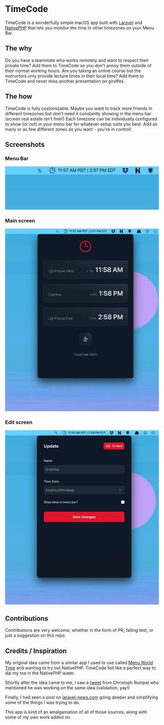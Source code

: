 # TimeCode

TimeCode is a wonderfully simple macOS app built with [Laravel](https://www.laravel.com)
and [NativePHP](https://www.nativephp.com) that lets you monitor the time in other timezones on your Menu Bar.

## The why

Do you have a teammate who works remotely and want to respect their private time? Add them to TimeCode so you don't
annoy them outside of their normal working hours.
Are you taking an online course but the instructors only provide lecture times in their local time? Add them to TimeCode
and
never miss another presentation on giraffes.

## The how

TimeCode is fully customizable. Maybe you want to track more friends in different timezones but don't need it
constantly showing in the menu bar (screen real estate isn't free!)  Each timezone can be individually configured to
show (or not) in your menu bar for whatever setup suits you best. Add as many or as few different zones as you want -
you're in control!

## Screenshots

### Menu Bar

![Main Screen](storage/readme/menubar.png)

### Main screen

![Main Screen](storage/readme/main-screen.png)

### Edit screen

![Main Screen](storage/readme/edit-screen.png)

## Contributions

Contributions are very welcome, whether in the form of PR, failing test, or just a suggestion on this repo.

## Credits / Inspiration

My original idea came from a similar app I used to use called
[Menu World Time](https://apps.apple.com/ca/app/menu-world-time/id1446377255?mt=12) and wanting to try out
NativePHP. TimeCode felt like a perfect way to dip my toe in the NativePHP water.

Shortly after the idea came to me, I saw a [tweet](https://twitter.com/christophrumpel/status/1688615450920284166?s=20)
from Christoph Rumpel who mentioned he was working on the same idea (validation, yay!)

Finally, I had seen a post on [laravel-news.com](https://laravel-news.com/nativephp-tutorial) going deeper and
simplifying some of the things I was trying to do.

This app is kind of an amalgamation of all of those sources, along with some of my own work added on.
